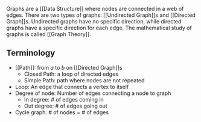 Graphs are a [[Data Structure]] where nodes are connected in a web of edges. There are two types of graphs: [[Undirected Graph]]s and [[Directed Graph]]s. Undirected graphs have no specific direction, while directed graphs have a specific direction for each edge. The mathematical study of graphs is called [[Graph Theory]].
## Terminology
- [[Path]]: from $a$ to $b$ on [[Directed Graph]]s
	- Closed Path: a loop of directed edges
	- Simple Path: path where nodes are not repeated
- Loop: An edge that connects a vertex to itself
- Degree of node: Number of edges connecting a node to graph
	- In degree: # of edges coming in
	- Out degree: # of edges going out
- Cycle graph: # of nodes = # of edges